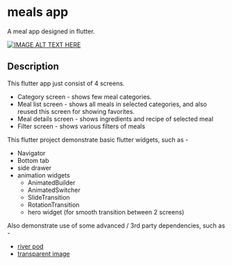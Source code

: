 # meals app

A meal app designed in flutter.

[![IMAGE ALT TEXT HERE](https://img.youtube.com/vi/-1zNaY9l8Qg/0.jpg)](https://www.youtube.com/watch?v=-1zNaY9l8Qg)

## Description

This flutter app just consist of 4 screens.

- Category screen - shows few meal categories.
- Meal list screen - shows all meals in selected categories, and also reused this screen for showing favorites.
- Meal details screen - shows ingredients and recipe of selected meal
- Filter screen - shows various filters of meals

This flutter project demonstrate basic flutter widgets, such as -

- Navigator
- Bottom tab
- side drawer
- animation widgets
    - AnimatedBuilder
    - AnimatedSwitcher
    - SlideTransition
    - RotationTransition
    - hero widget (for smooth transition between 2 screens)

Also demonstrate use of some advanced / 3rd party dependencies, such as -

- [river pod](https://pub.dev/packages/flutter_riverpod)
- [transparent image](https://pub.dev/packages/transparent_image)
